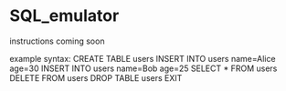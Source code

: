 # SQL_emulator
instructions coming soon

example syntax:
CREATE TABLE users
INSERT INTO users name=Alice age=30
INSERT INTO users name=Bob age=25
SELECT * FROM users
DELETE FROM users
DROP TABLE users
EXIT
